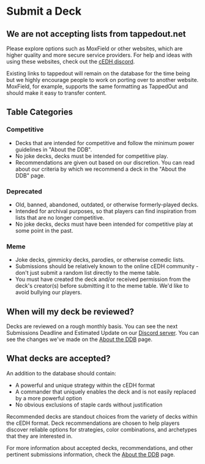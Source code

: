 # Submit a Deck 
## We are not accepting lists from tappedout.net
Please explore options such as MoxField or other websites, which are higher quality and more secure service providers. For help and ideas with using these websites, check out the [cEDH discord](discord.gg/cedh).  
  
Existing links to tappedout will remain on the database for the time being but we highly encourage people to work on porting over to another website. MoxField, for example, supports the same formatting as TappedOut and should make it easy to transfer content.  

## Table Categories
### Competitive  
- Decks that are intended for competitive and follow the minimum power guidelines in "About the DDB".
- No joke decks, decks must be intended for competitive play.
- Recommendations are given out based on our discretion. You can read about our criteria by which we recommend a deck in the "About the DDB" page.  
  
### Deprecated  
- Old, banned, abandoned, outdated, or otherwise formerly-played decks.
- Intended for archival purposes, so that players can find inspiration from lists that are no longer competitive.
- No joke decks, decks must have been intended for competitive play at some point in the past.  
  
### Meme  
- Joke decks, gimmicky decks, parodies, or otherwise comedic lists.
- Submissions should be relatively known to the online cEDH community - don't just submit a random list directly to the meme table.
- You must have created the deck and/or received permission from the deck's creator(s) before submitting it to the meme table. We'd like to avoid bullying our players.  
  
## When will my deck be reviewed?
Decks are reviewed on a rough monthly basis. You can see the next Submissions Deadline and Estimated Update on our [Discord server](https://discord.gg/BXPyu2P). You can see the changes we've made on the [About the DDB](/about) page.  
  
## What decks are accepted?
An addition to the database should contain:
- A powerful and unique strategy within the cEDH format
- A commander that uniquely enables the deck and is not easily replaced by a more powerful option
- No obvious exclusions of staple cards without justification
  
Recommended decks are standout choices from the variety of decks within the cEDH format. Deck recommendations are chosen to help players discover reliable options for strategies, color combinations, and archetypes that they are interested in.  
  
For more information about accepted decks, recommendations, and other pertinent submissions information, check the [About the DDB](/about) page.